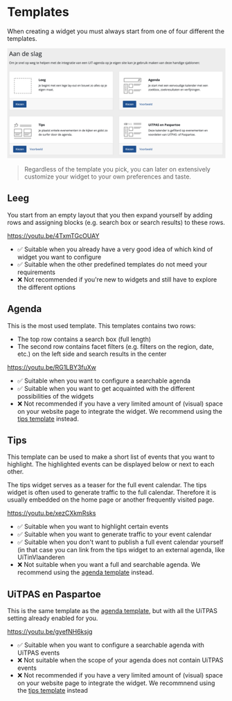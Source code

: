 # Templates

When creating a widget you must always start from one of four different the templates.

![templates](.././assets/images/templates.png)

> Regardless of the template you pick, you can later on extensively customize your widget to your own preferences and taste.

## Leeg

You start from an empty layout that you then expand yourself by adding rows and assigning blocks (e.g. search box or search results) to these rows.

<https://youtu.be/4TxmTGcOUAY>

* ✅ Suitable when you already have a very good idea of which kind of widget you want to configure
* ✅ Suitable when the other predefined templates do not meed your requirements
* ❌ Not recommended if you're new to widgets and still have to explore the different options

## Agenda

This is the most used template. This templates contains two rows:
* The top row contains a search box (full length)
* The second row contains facet filters (e.g. filters on the region, date, etc.) on the left side and search results in the center

<https://youtu.be/RG1LBY3fuXw>

* ✅ Suitable when you want to configure a searchable agenda
* ✅ Suitable when you want to get acquainted with the different possibilities of the widgets
* ❌ Not recommended if you have a very limited amount of (visual) space on your website page to integrate the widget. We recommend using the [tips template](#Tips) instead.

## Tips

This template can be used to make a short list of events that you want to highlight. The highlighted events can be displayed below or next to each other. 

The tips widget serves as a teaser for the full event calendar. The tips widget is often used to generate traffic to the full calendar. Therefore it is usually embedded on the home page or another frequently visited page.

<https://youtu.be/xezCXkmRsks>

* ✅ Suitable when you want to highlight certain events
* ✅ Suitable when you want to generate traffic to your event calendar
* ✅ Suitable when you don't want to publish a full event calendar yourself (in that case you can link from the tips widget to an external agenda, like UiTinVlaanderen
* ❌ Not suitable when you want a full and searchable agenda. We recommend using the [agenda template](#Agenda) instead.

## UiTPAS en Paspartoe

This is the same template as the [agenda template](#Agenda), but with all the UiTPAS setting already enabled for you.

<https://youtu.be/gyefNH6ksjg>

* ✅ Suitable when you want to configure a searchable agenda with UiTPAS events
* ❌ Not suitable when the scope of your agenda does not contain UiTPAS events
* ❌ Not recommended if you have a very limited amount of (visual) space on your website page to integrate the widget. We recommnend using the [tips template](#tips) instead



